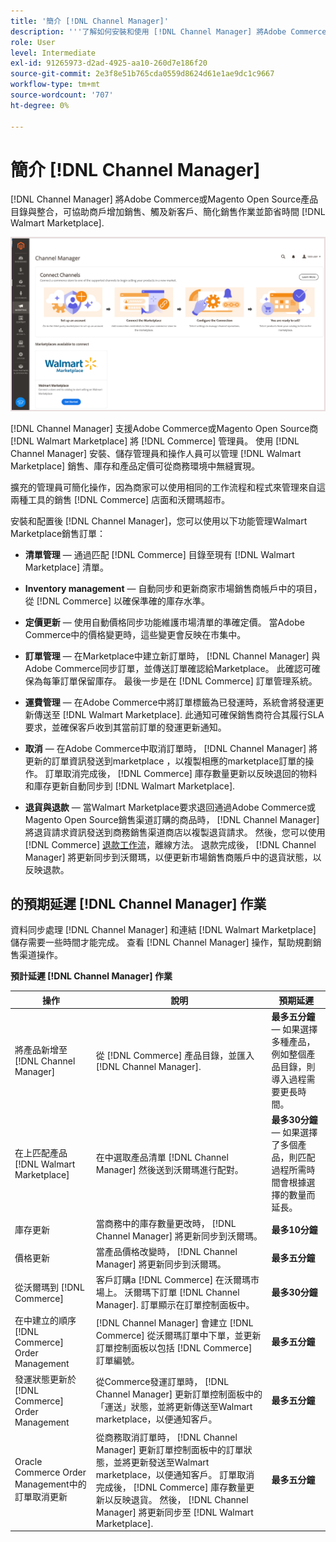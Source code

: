 ```yaml
---
title: '簡介 [!DNL Channel Manager]'
description: '''了解如何安裝和使用 [!DNL Channel Manager] 將Adobe Commerce和Magento Open Source店與沃爾瑪市場整合，並建立銷售渠道，從您的商務管理員無縫地管理市場清單、定價、庫存和銷售。'
role: User
level: Intermediate
exl-id: 91265973-d2ad-4925-aa10-260d7e186f20
source-git-commit: 2e3f8e51b765cda0559d8624d61e1ae9dc1c9667
workflow-type: tm+mt
source-wordcount: '707'
ht-degree: 0%

---
```



# 簡介 [!DNL Channel Manager]

[!DNL Channel Manager] 將Adobe Commerce或Magento Open Source產品目錄與整合，可協助商戶增加銷售、觸及新客戶、簡化銷售作業並節省時間 [!DNL Walmart Marketplace].

![[!DNL Channel Manager] 擴充功能管理檢視](assets/channel-manager-home.png)

[!DNL Channel Manager] 支援Adobe Commerce或Magento Open Source商 [!DNL Walmart Marketplace] 將 [!DNL Commerce] 管理員。 使用 [!DNL Channel Manager] 安裝、儲存管理員和操作人員可以管理 [!DNL Walmart Marketplace] 銷售、庫存和產品定價可從商務環境中無縫實現。

擴充的管理員可簡化操作，因為商家可以使用相同的工作流程和程式來管理來自這兩種工具的銷售 [!DNL Commerce] 店面和沃爾瑪超市。

安裝和配置後 [!DNL Channel Manager]，您可以使用以下功能管理Walmart Marketplace銷售訂單：

* **清單管理** — 通過匹配 [!DNL Commerce] 目錄至現有 [!DNL Walmart Marketplace] 清單。

* **Inventory management** — 自動同步和更新商家市場銷售商帳戶中的項目，從 [!DNL Commerce] 以確保準確的庫存水準。

* **定價更新** — 使用自動價格同步功能維護市場清單的準確定價。 當Adobe Commerce中的價格變更時，這些變更會反映在市集中。

* **訂單管理** — 在Marketplace中建立新訂單時， [!DNL Channel Manager] 與Adobe Commerce同步訂單，並傳送訂單確認給Marketplace。 此確認可確保為每筆訂單保留庫存。 最後一步是在 [!DNL Commerce] 訂單管理系統。

* **運費管理** — 在Adobe Commerce中將訂單標籤為已發運時，系統會將發運更新傳送至 [!DNL Walmart Marketplace]. 此通知可確保銷售商符合其履行SLA要求，並確保客戶收到其當前訂單的發運更新通知。

* **取消** — 在Adobe Commerce中取消訂單時， [!DNL Channel Manager] 將更新的訂單資訊發送到marketplace ，以複製相應的marketplace訂單的操作。 訂單取消完成後， [!DNL Commerce] 庫存數量更新以反映退回的物料和庫存更新自動同步到 [!DNL Walmart Marketplace].

* **退貨與退款** — 當Walmart Marketplace要求退回通過Adobe Commerce或Magento Open Source銷售渠道訂購的商品時， [!DNL Channel Manager] 將退貨請求資訊發送到商務銷售渠道商店以複製退貨請求。 然後，您可以使用 [!DNL Commerce] [退款工作流](https://docs.magento.com/user-guide/sales/credit-memos.html#refund-workflow)，離線方法。 退款完成後， [!DNL Channel Manager] 將更新同步到沃爾瑪，以便更新市場銷售商賬戶中的退貨狀態，以反映退款。

## 的預期延遲 [!DNL Channel Manager] 作業

資料同步處理 [!DNL Channel Manager] 和連結 [!DNL Walmart Marketplace] 儲存需要一些時間才能完成。 查看 [!DNL Channel Manager] 操作，幫助規劃銷售渠道操作。

**預計延遲 [!DNL Channel Manager] 作業**

| **操作** | **說明** | **預期延遲** |
|------------------------------------------------------------|--------------------------------------------------------------------------------------------------------------------------------------------------------------------------------------------------------------------------------------------------------------------------------------------------------------------------------------------------------------------------------------------------|------------------------------------------------------------------------------------------------------------------------------|
| 將產品新增至 [!DNL Channel Manager] | 從 [!DNL Commerce] 產品目錄，並匯入 [!DNL Channel Manager]. | **最多五分鐘** — 如果選擇多種產品，例如整個產品目錄，則導入過程需要更長時間。 |
| 在上匹配產品 [!DNL Walmart Marketplace] | 在中選取產品清單 [!DNL Channel Manager] 然後送到沃爾瑪進行配對。 | **最多30分鐘** — 如果選擇了多個產品，則匹配過程所需時間會根據選擇的數量而延長。 |
| 庫存更新 | 當商務中的庫存數量更改時， [!DNL Channel Manager] 將更新同步到沃爾瑪。 | **最多10分鐘** |
| 價格更新 | 當產品價格改變時， [!DNL Channel Manager] 將更新同步到沃爾瑪。 | **最多五分鐘** |
| 從沃爾瑪到 [!DNL Commerce] | 客戶訂購a [!DNL Commerce] 在沃爾瑪市場上。 沃爾瑪下訂單 [!DNL Channel Manager]. 訂單顯示在訂單控制面板中。 | **最多30分鐘** |
| 在中建立的順序 [!DNL Commerce] Order Management | [!DNL Channel Manager] 會建立 [!DNL Commerce] 從沃爾瑪訂單中下單，並更新訂單控制面板以包括 [!DNL Commerce] 訂單編號。 | **最多五分鐘** |
| 發運狀態更新於 [!DNL Commerce] Order Management | 從Commerce發運訂單時， [!DNL Channel Manager] 更新訂單控制面板中的「運送」狀態，並將更新傳送至Walmart marketplace，以便通知客戶。 | **最多五分鐘** |
| Oracle Commerce Order Management中的訂單取消更新 | 從商務取消訂單時， [!DNL Channel Manager] 更新訂單控制面板中的訂單狀態，並將更新發送至Walmart marketplace，以便通知客戶。 訂單取消完成後， [!DNL Commerce] 庫存數量更新以反映退貨。 然後， [!DNL Channel Manager] 將更新同步至 [!DNL Walmart Marketplace]. | **最多五分鐘** |


